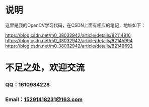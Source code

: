 # 说明
这里是我的OpenCV学习代码，在CSDN上面有相应的笔记，地址如下：

https://blog.csdn.net/m0_38032942/article/details/82114816
https://blog.csdn.net/m0_38032942/article/details/82145994
https://blog.csdn.net/m0_38032942/article/details/82149692

# 不足之处，欢迎交流
### QQ：1610984228
### Email：15291418231@163.com